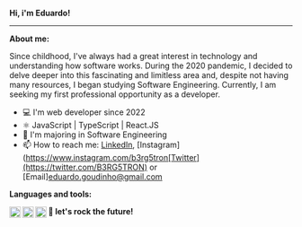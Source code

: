 **Hi, i'm Eduardo!**

---

**About me:**

Since childhood, I've always had a great interest in technology and understanding how software works. During the 2020 pandemic, I decided to delve deeper into this fascinating and limitless area and, despite not having many resources, I began studying Software Engineering. Currently, I am seeking my first professional opportunity as a developer.

- 💻 I'm web developer since 2022
- ⚛️ JavaScript | TypeScript | React.JS
- 📝 I'm majoring in Software Engineering
- 📫 How to reach me: [LinkedIn](https://www.linkedin.com/in/eduardo-bergstron-986108143/), [Instagram](https://www.instagram.com/b3rg5tron[Twitter](https://twitter.com/B3RG5TRON) or [Email]eduardo.goudinho@gmail.com

**Languages and tools:**

<img align="left" height="20" src="https://raw.githubusercontent.com/jakeliny/jakeliny/master/images/javascript.png">
<img align="left" height="20" src="https://raw.githubusercontent.com/jakeliny/jakeliny/master/images/typescript.png">
<img align="left" height="20" src="https://raw.githubusercontent.com/jakeliny/jakeliny/master/images/react.png">

**🚀 let's rock the future!**